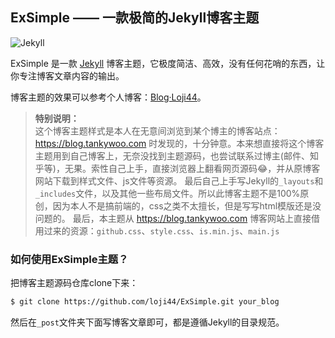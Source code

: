 ## ExSimple —— 一款极简的Jekyll博客主题

![Jekyll](https://jekyllrb.com/img/logo-2x.png)

ExSimple 是一款 [Jekyll](http://jekyllcn.com) 博客主题，它极度简洁、高效，没有任何花哨的东西，让你专注博客文章内容的输出。

博客主题的效果可以参考个人博客：[Blog·Loji44](https://loji44.github.io)。

>**特别说明：** <br />
这个博客主题样式是本人在无意间浏览到某个博主的博客站点：<a href="https://blog.tankywoo.com" target="_blank">https://blog.tankywoo.com</a> 时发现的，十分钟意。本来想直接将这个博客主题用到自己博客上，无奈没找到主题源码，也尝试联系过博主(邮件、知乎等)，无果。索性自己上手，直接浏览器上翻看网页源码😂，并从原博客网站下载到样式文件、js文件等资源。
最后自己上手写Jekyll的`_layouts`和`_includes`文件，以及其他一些布局文件。所以此博客主题不是100%原创，因为本人不是搞前端的，css之类不太擅长，但是写写html模版还是没问题的。
最后，本主题从 <a href="https://blog.tankywoo.com" target="_blank">https://blog.tankywoo.com</a> 博客网站上直接借用过来的资源：`github.css`、`style.css`、`is.min.js`、`main.js`

### 如何使用ExSimple主题？

把博客主题源码仓库clone下来：

```bash
$ git clone https://github.com/loji44/ExSimple.git your_blog
```

然后在`_post`文件夹下面写博客文章即可，都是遵循Jekyll的目录规范。


